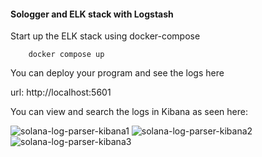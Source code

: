 #### Sologger and ELK stack with Logstash

Start up the ELK stack using docker-compose

```shell
    docker compose up
```

You can deploy your program and see the logs here

url: http://localhost:5601

You can view and search the logs in Kibana as seen here:

![solana-log-parser-kibana1](https://github.com/wkennedy/solana-log-parser/assets/1119475/48d71380-d7ad-4415-b219-dc46b5ab5fd4)
![solana-log-parser-kibana2](https://github.com/wkennedy/solana-log-parser/assets/1119475/04a08bb4-2378-48cb-b0f4-d800f434816f)
![solana-log-parser-kibana3](https://github.com/wkennedy/solana-log-parser/assets/1119475/1b33e3bf-fbbd-4f10-bc80-d26594820e58)